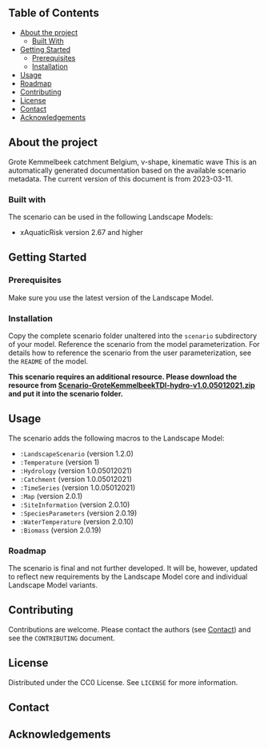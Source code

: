 ## Table of Contents
* [About the project](#about-the-project)
  * [Built With](#built-with)
* [Getting Started](#getting-started)
  * [Prerequisites](#prerequisites)
  * [Installation](#installation)
* [Usage](#usage)
* [Roadmap](#roadmap)
* [Contributing](#contributing)
* [License](#license)
* [Contact](#contact)
* [Acknowledgements](#acknowledgements)


## About the project
Grote Kemmelbeek catchment Belgium, v-shape, kinematic wave
This is an automatically generated documentation based on the available scenario metadata. The current version of this 
document is from 2023-03-11.

### Built with
The scenario can be used in the following Landscape Models:
* xAquaticRisk version 2.67 and higher


## Getting Started
### Prerequisites
Make sure you use the latest version of the Landscape Model.

### Installation
Copy the complete scenario folder unaltered into the `scenario` subdirectory of your model. Reference the scenario
from the model parameterization. For details how to reference the scenario from the user parameterization, see the 
`README` of the model.

**This scenario requires an additional resource. Please download the resource from 
[Scenario-GroteKemmelbeekTDI-hydro-v1.0.05012021.zip](Scenario-GroteKemmelbeekTDI-hydro-v1.0.05012021.zip) 
and put it into the scenario folder.**

## Usage
The scenario adds the following macros to the Landscape Model:
* `:LandscapeScenario` (version 1.2.0)
* `:Temperature` (version 1)
* `:Hydrology` (version 1.0.05012021)
* `:Catchment` (version 1.0.05012021)
* `:TimeSeries` (version 1.0.05012021)
* `:Map` (version 2.0.1)
* `:SiteInformation` (version 2.0.10)
* `:SpeciesParameters` (version 2.0.19)
* `:WaterTemperature` (version 2.0.10)
* `:Biomass` (version 2.0.19)

### Roadmap
The scenario is final and not further developed. It will be, however, updated to reflect new requirements by the 
Landscape Model core and individual Landscape Model variants.


## Contributing
Contributions are welcome. Please contact the authors (see [Contact](#contact)) and see the `CONTRIBUTING` document.


## License
Distributed under the CC0 License. See `LICENSE` for more information.


## Contact


## Acknowledgements
